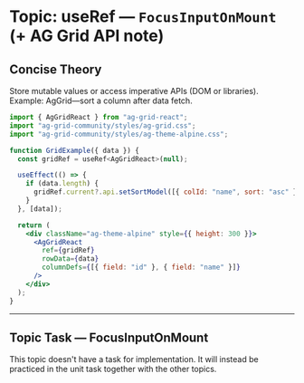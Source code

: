 # Topic: useRef — `FocusInputOnMount` (+ AG Grid API note)

## Concise Theory
Store mutable values or access imperative APIs (DOM or libraries). Example: AgGrid—sort a column after data fetch.
```jsx
import { AgGridReact } from "ag-grid-react";
import "ag-grid-community/styles/ag-grid.css";
import "ag-grid-community/styles/ag-theme-alpine.css";

function GridExample({ data }) {
  const gridRef = useRef<AgGridReact>(null);

  useEffect(() => {
    if (data.length) {
      gridRef.current?.api.setSortModel([{ colId: "name", sort: "asc" }]);
    }
  }, [data]);

  return (
    <div className="ag-theme-alpine" style={{ height: 300 }}>
      <AgGridReact
        ref={gridRef}
        rowData={data}
        columnDefs={[{ field: "id" }, { field: "name" }]}
      />
    </div>
  );
}
```

---

## Topic Task — **FocusInputOnMount**
This topic doesn't have a task for implementation. It will instead be practiced in the unit task together with the other topics.
